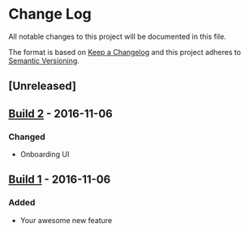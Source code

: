 # Change Log
All notable changes to this project will be documented in this file.

The format is based on [Keep a Changelog](http://keepachangelog.com/)
and this project adheres to [Semantic Versioning](http://semver.org/).

## [Unreleased]

## [Build 2] - 2016-11-06
### Changed
- Onboarding UI

## [Build 1] - 2016-11-06
### Added
- Your awesome new feature

[Build 1]: https://github.com/pajapro/pied-piper-app/compare/HEAD...b1
[Build 2]: https://github.com/pajapro/pied-piper-app/compare/b1...b2
